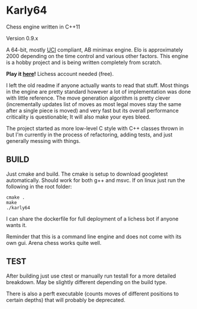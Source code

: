 # Karly64 
Chess engine written in C++11

Version 0.9.x

A 64-bit, mostly [UCI](http://wbec-ridderkerk.nl/html/UCIProtocol.html) compliant, AB minimax engine. Elo is approximately 2000 depending on the time control and various other factors. This engine is a hobby project and is being written completely from scratch.

**Play it [here](https://lichess.org/@/karly64)!** Lichess account needed (free).

I left the old readme if anyone actually wants to read that stuff. Most things in the engine are pretty standard however a lot of implementation was done with little reference. The move generation algorithm is pretty clever (incrementally updates list of moves as most legal moves stay the same after a single piece is moved) and very fast but its overall performance criticality is questionable; It will also make your eyes bleed. 

The project started as more low-level C style with C++ classes thrown in but I'm currently in the process of refactoring, adding tests, and just generally messing with things.

## BUILD
Just cmake and build. The cmake is setup to download googletest automatically. Should work for both g++ and msvc.
If on linux just run the following in the root folder:
```
cmake .
make
./karly64
```
I can share the dockerfile for full deployment of a lichess bot if anyone wants it.

Reminder that this is a command line engine and does not come with its own gui. Arena chess works quite well.

## TEST
After building just use ctest or manually run testall for a more detailed breakdown. May be slightly different depending on the build type.

There is also a perft executable (counts moves of different positions to certain depths) that will probably be deprecated.

